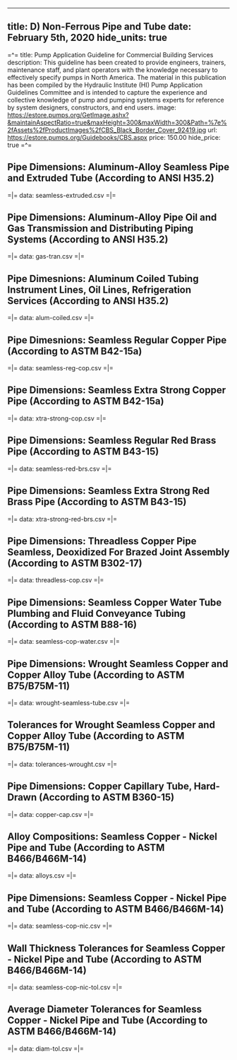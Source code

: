 -----
title: D) Non-Ferrous Pipe and Tube
date: February 5th, 2020
hide_units: true
-----

=^=
title: Pump Application Guideline for Commercial Building Services
description: This guideline has been created to provide engineers, trainers, maintenance staff, and plant operators with the knowledge necessary to effectively specify pumps in North America. The material in this publication has been compiled by the Hydraulic Institute (HI) Pump Application Guidelines Committee and is intended to capture the experience and collective knowledge of pump and pumping systems experts for reference by system designers, constructors, and end users.
image: https://estore.pumps.org/GetImage.ashx?&maintainAspectRatio=true&maxHeight=300&maxWidth=300&Path=%7e%2fAssets%2fProductImages%2fCBS_Black_Border_Cover_92419.jpg
url: https://estore.pumps.org/Guidebooks/CBS.aspx
price: 150.00
hide_price: true
=^=

## Pipe Dimensions: Aluminum-Alloy Seamless Pipe and Extruded Tube (According to ANSI H35.2)

=|=
data: seamless-extruded.csv
=|=

## Pipe Dimensions: Aluminum-Alloy Pipe Oil and Gas Transmission and Distributing Piping Systems (According to ANSI H35.2)

=|=
data: gas-tran.csv
=|=

## Pipe Dimesnions: Aluminum Coiled Tubing Instrument Lines, Oil Lines, Refrigeration Services (According to ANSI H35.2)

=|=
data: alum-coiled.csv
=|=

## Pipe Dimesnions: Seamless Regular Copper Pipe (According to ASTM B42-15a)

=|=
data: seamless-reg-cop.csv
=|=

## Pipe Dimensions: Seamless Extra Strong Copper Pipe (According to ASTM B42-15a)

=|=
data: xtra-strong-cop.csv
=|=

## Pipe Dimensions: Seamless Regular Red Brass Pipe (According to ASTM B43-15)

=|=
data: seamless-red-brs.csv
=|=

## Pipe Dimensions: Seamless Extra Strong Red Brass Pipe (According to ASTM B43-15)

=|=
data: xtra-strong-red-brs.csv
=|=

## Pipe Dimensions: Threadless Copper Pipe Seamless, Deoxidized For Brazed Joint Assembly (According to ASTM B302-17)

=|=
data: threadless-cop.csv
=|=

## Pipe Dimensions: Seamless Copper Water Tube Plumbing and Fluid Conveyance Tubing (According to ASTM B88-16)

=|=
data: seamless-cop-water.csv
=|=

## Pipe Dimensions: Wrought Seamless Copper and Copper Alloy Tube (According to ASTM B75/B75M-11)

=|=
data: wrought-seamless-tube.csv
=|=

## Tolerances for Wrought Seamless Copper and Copper Alloy Tube (According to ASTM B75/B75M-11)

=|=
data: tolerances-wrought.csv
=|=

## Pipe Dimensions: Copper Capillary Tube, Hard-Drawn (According to ASTM B360-15)

=|=
data: copper-cap.csv
=|=

## Alloy Compositions: Seamless Copper - Nickel Pipe and Tube (According to ASTM B466/B466M-14)

=|=
data: alloys.csv
=|=

## Pipe Dimensions: Seamless Copper - Nickel Pipe and Tube (According to ASTM B466/B466M-14)

=|=
data: seamless-cop-nic.csv
=|=

## Wall Thickness Tolerances for Seamless Copper - Nickel Pipe and Tube (According to ASTM B466/B466M-14)

=|=
data: seamless-cop-nic-tol.csv
=|=

## Average Diameter Tolerances for Seamless Copper - Nickel Pipe and Tube (According to ASTM B466/B466M-14)

=|=
data: diam-tol.csv
=|=
